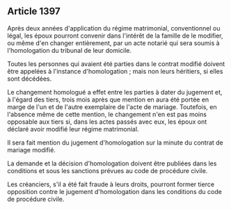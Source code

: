 Article 1397
----
Après deux années d'application du régime matrimonial, conventionnel ou légal,
les époux pourront convenir dans l'intérêt de la famille de le modifier, ou même
d'en changer entièrement, par un acte notarié qui sera soumis à l'homologation
du tribunal de leur domicile.

Toutes les personnes qui avaient été parties dans le contrat modifié doivent
être appelées à l'instance d'homologation ; mais non leurs héritiers, si elles
sont décédées.

Le changement homologué a effet entre les parties à dater du jugement et, à
l'égard des tiers, trois mois après que mention en aura été portée en marge de
l'un et de l'autre exemplaire de l'acte de mariage. Toutefois, en l'absence même
de cette mention, le changement n'en est pas moins opposable aux tiers si, dans
les actes passés avec eux, les époux ont déclaré avoir modifié leur régime
matrimonial.

Il sera fait mention du jugement d'homologation sur la minute du contrat de
mariage modifié.

La demande et la décision d'homologation doivent être publiées dans les
conditions et sous les sanctions prévues au code de procédure civile.

Les créanciers, s'il a été fait fraude à leurs droits, pourront former tierce
opposition contre le jugement d'homologation dans les conditions du code de
procédure civile.
